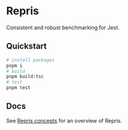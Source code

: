 # Repris

Consistent and robust benchmarking for Jest.

## Quickstart

```bash
# install packages
pnpm i
# build
pnpm build:tsc
# test
pnpm test
```

## Docs

See [Repris concepts](./docs/concepts.md) for an overview of Repris.
